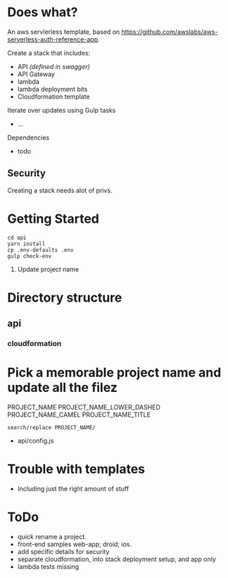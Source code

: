 # Does what?

An aws servlerless template, based on https://github.com/awslabs/aws-serverless-auth-reference-app.

Create a stack that includes:
* API *(defined in swagger)*
* API Gateway
* lambda
* lambda deployment bits
* Cloudformation template

Iterate over updates using Gulp tasks
* ...

Dependencies
* todo

## Security
Creating a stack needs alot of privs.

# Getting Started

```
cd api
yarn install
cp .env-defaults .env
gulp check-env
```

1. Update project name


# Directory structure

## api
### cloudformation


# Pick a memorable project name and update all the filez

PROJECT_NAME
PROJECT_NAME_LOWER_DASHED
PROJECT_NAME_CAMEL
PROJECT_NAME_TITLE

```npm install project-name-generator --save
search/replace PROJECT_NAME/
```
 * api/config.js


# Trouble with templates
* Including just the right amount of stuff

# ToDo
* quick rename a project.
* front-end samples web-app; droid; ios.
* add specific details for security
* separate cloudformation, into stack deployment setup, and  app only
* lambda tests missing
